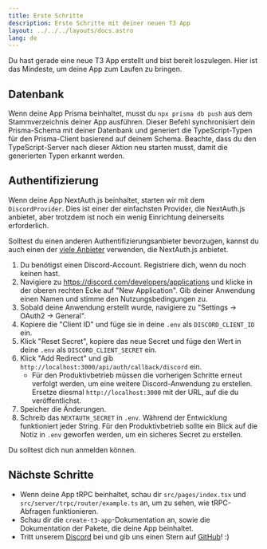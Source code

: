 ```yaml
---
title: Erste Schritte
description: Erste Schritte mit deiner neuen T3 App
layout: ../../../layouts/docs.astro
lang: de
---
```


Du hast gerade eine neue T3 App erstellt und bist bereit loszulegen. Hier ist das Mindeste, um deine App zum Laufen zu bringen.

## Datenbank

Wenn deine App Prisma beinhaltet, musst du `npx prisma db push` aus dem Stammverzeichnis deiner App ausführen. Dieser Befehl synchronisiert dein Prisma-Schema mit deiner Datenbank und generiert die TypeScript-Typen für den Prisma-Client basierend auf deinem Schema. Beachte, dass du den TypeScript-Server nach dieser Aktion neu starten musst, damit die generierten Typen erkannt werden.

## Authentifizierung

Wenn deine App NextAuth.js beinhaltet, starten wir mit dem `DiscordProvider`. Dies ist einer der einfachsten Provider, die NextAuth.js anbietet, aber trotzdem ist noch ein wenig Einrichtung deinerseits erforderlich.

Solltest du einen anderen Authentifizierungsanbieter bevorzugen, kannst du auch einen der [viele Anbieter](https://next-auth.js.org/providers/) verwenden, die NextAuth.js anbietet.

1. Du benötigst einen Discord-Account. Registriere dich, wenn du noch keinen hast.
2. Navigiere zu https://discord.com/developers/applications und klicke in der oberen rechten Ecke auf "New Application". Gib deiner Anwendung einen Namen und stimme den Nutzungsbedingungen zu.
3. Sobald deine Anwendung erstellt wurde, navigiere zu "Settings → OAuth2 → General".
4. Kopiere die "Client ID" und füge sie in deine `.env` als `DISCORD_CLIENT_ID` ein.
5. Klick "Reset Secret", kopiere das neue Secret und füge den Wert in deine `.env` als `DISCORD_CLIENT_SECRET` ein.
6. Klick "Add Redirect" und gib `http://localhost:3000/api/auth/callback/discord` ein.
   - Für den Produktivbetrieb müssen die vorherigen Schritte erneut verfolgt werden, um eine weitere Discord-Anwendung zu erstellen. Ersetze diesmal `http://localhost:3000` mit der URL, auf die du veröffentlichst.
7. Speicher die Änderungen.
8. Schreib das `NEXTAUTH_SECRET` in `.env`. Während der Entwicklung funktioniert jeder String. Für den Produktivbetrieb sollte ein Blick auf die Notiz in `.env` geworfen werden, um ein sicheres Secret zu erstellen.

Du solltest dich nun anmelden können.

## Nächste Schritte

- Wenn deine App tRPC beinhaltet, schau dir `src/pages/index.tsx` und `src/server/trpc/router/example.ts` an, um zu sehen, wie tRPC-Abfragen funktionieren.
- Schau dir die `create-t3-app`-Dokumentation an, sowie die Dokumentation der Pakete, die deine App beinhaltet.
- Tritt unserem [Discord](https://t3.gg/discord) bei und gib uns einen Stern auf [GitHub](https://github.com/t3-oss/create-t3-app)! :)
